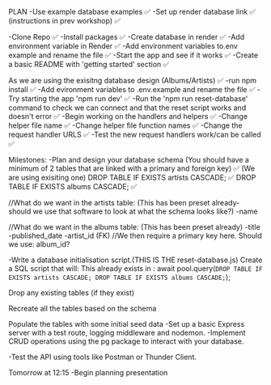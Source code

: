 PLAN
-Use example database examples ✅
-Set up render database link ✅
(instructions in prev workshop) ✅

-Clone Repo ✅
-Install packages ✅
-Create database in render ✅
-Add environment variable in Render ✅
-Add environment variables to.env example and rename the file ✅
-Start the app and see if it works ✅
-Create a basic README with 'getting started' section ✅

As we are using the exisitng database design (Albums/Artists) ✅
-run npm install ✅
-Add evironment variables to .env.example and rename the file ✅
-Try starting the app 'npm run dev' ✅
-Run the 'npm run reset-database' command to check we can connect and that the reset script works and doesn't error ✅
-Begin working on the handlers and helpers  ✅
  -Change helper file name ✅
  -Change helper file function names ✅
  -Change the request handler URLS ✅
  -Test the new request handlers work/can be called ✅




Milestones:
-Plan and design your database schema (You should have a minimum of 2 tables that are linked with a primary and foreign key) ✅
(We are using exisiting one) 
DROP TABLE IF EXISTS artists CASCADE; ✅
DROP TABLE IF EXISTS albums CASCADE; ✅

//What do we want in the artists table:
  (This has been preset already- should we use that software to look at what the schema looks like?)
  -name 
  
  
//What do we want in the albums table:
(This has been preset already)
  -title
  -published_date
  -artist_id (FK)
  //We then require a primary key here. Should we use: album_id?

-Write a database initialisation script.(THIS IS THE reset-database.js) Create a SQL script that will:
This already exists in :
 await pool.query(`
        DROP TABLE IF EXISTS artists CASCADE;
        DROP TABLE IF EXISTS albums CASCADE;
    `);

Drop any existing tables (if they exist) 

Recreate all the tables based on the schema

Populate the tables with some initial seed data
-Set up a basic Express server with a test route, logging middleware and nodemon.
-Implement CRUD operations using the pg package to interact with your database.

-Test the API using tools like Postman or Thunder Client.

Tomorrow at 12:15
-Begin planning presentation
